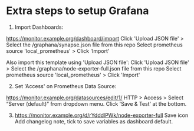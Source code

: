 
# Extra steps to setup Grafana

1) Import Dashboards:

https://monitor.example.org/dashboard/import
Click 'Upload JSON file' > Select the /graphana/synapse.json file from this repo
Select prometheus source 'local_prometheus' > Click 'Import'

Also import this template using 'Upload JSON file': 
Click 'Upload JSON file' > Select the /graphana/node-exporter-full.json file from this repo
Select prometheus source 'local_prometheus' > Click 'Import'

2) Set 'Access' on Prometheus Data Source:

https://monitor.example.org/datasources/edit/1/
HTTP > Access > Select “Server (default)” from dropdown menu.
Click 'Save & Test' at the bottom.

3) https://monitor.example.org/d/rYdddlPWk/node-exporter-full
Save icon
Add changelog note, tick to save variables as dashboard default.
